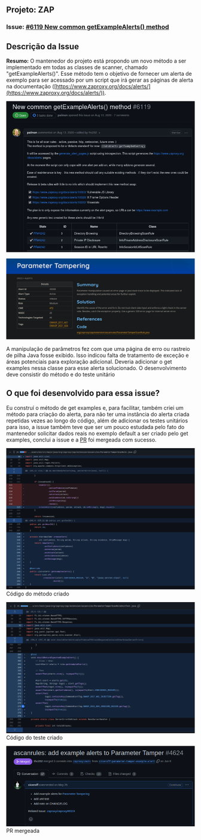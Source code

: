 ## Projeto: ZAP 

### Issue: [#6119 New common getExampleAlerts() method](https://github.com/zaproxy/zaproxy/issues/6119)

## Descrição da Issue

**Resumo:** O mantenedor do projeto está propondo um novo método a ser implementado em todas as classes de scanner, chamado "getExampleAlerts()". Esse método tem o objetivo de fornecer um alerta de exemplo para ser acessado por um script que irá gerar as páginas de alerta na documentação ([https://www.zaproxy.org/docs/alerts/](https://www.zaproxy.org/docs/alerts/)).

![Zap: Issue 6119](../../assets/zap-issue-6119.png)


![Zap: Parameter Tampering](../../assets/parameter-tampering.png)

A manipulação de parâmetros fez com que uma página de erro ou rastreio de pilha Java fosse exibido. Isso indicou falta de tratamento de exceção e áreas potenciais para exploração adicional. Deveria adicionar o get examples nessa classe para esse alerta solucionado. O desenvolvimento deve consistir do método e do teste unitário

## O que foi desenvolvido para essa issue?

Eu construí o método de get examples e, para facilitar, também criei um método para criação do alerta, para não ter uma instância do alerta criada repetidas vezes ao longo do código, além de adicionar os testes unitários para isso, a issue também teve que ser um pouco estudada pelo fato do mantenedor solicitar dados reais no exemplo default a ser criado pelo get examples, conclui a issue e a [PR](https://github.com/zaproxy/zap-extensions/pull/4624) foi mergeada com sucesso.

![Zap: Método criado](../../assets/corpoPRSPRINT4-Cicero.png)
Código do método criado

![Zap: Método criado](../../assets/TESTEPRSPRINT4-Cicero.png)
Código do teste criado

![Zap: Método criado](../../assets/PRMergeadaSPRINT4-Cicero.png)
PR mergeada
